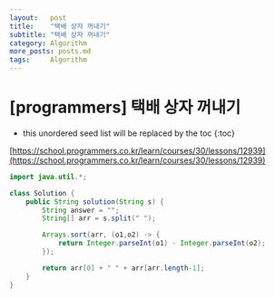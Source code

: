 ```yaml
---
layout:   post
title:    "택배 상자 꺼내기"
subtitle: "택배 상자 꺼내기"
category: Algorithm
more_posts: posts.md
tags:     Algorithm
---
```

# [programmers] 택배 상자 꺼내기

<!--more-->
<!-- Table of contents -->
* this unordered seed list will be replaced by the toc
{:toc}

[https://school.programmers.co.kr/learn/courses/30/lessons/12939](https://school.programmers.co.kr/learn/courses/30/lessons/12939)


```java
import java.util.*;

class Solution {
    public String solution(String s) {
        String answer = "";
        String[] arr = s.split(" ");

        Arrays.sort(arr, (o1,o2) -> {
            return Integer.parseInt(o1) - Integer.parseInt(o2);
        });

        return arr[0] + " " + arr[arr.length-1];
    }
}
```